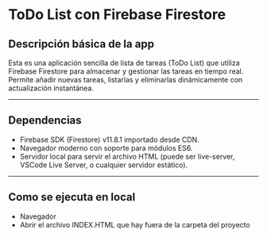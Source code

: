 # ToDo List con Firebase Firestore

## Descripción básica de la app

Esta es una aplicación sencilla de lista de tareas (ToDo List) que utiliza Firebase Firestore para almacenar y gestionar las tareas en tiempo real. Permite añadir nuevas tareas, listarlas y eliminarlas dinámicamente con actualización instantánea.

---

## Dependencias

- Firebase SDK (Firestore) v11.8.1 importado desde CDN.
- Navegador moderno con soporte para módulos ES6.
- Servidor local para servir el archivo HTML (puede ser live-server, VSCode Live Server, o cualquier servidor estático).

---

## Como se ejecuta en local

- Navegador
- Abrir el archivo INDEX.HTML que hay fuera de la carpeta del proyecto
  


